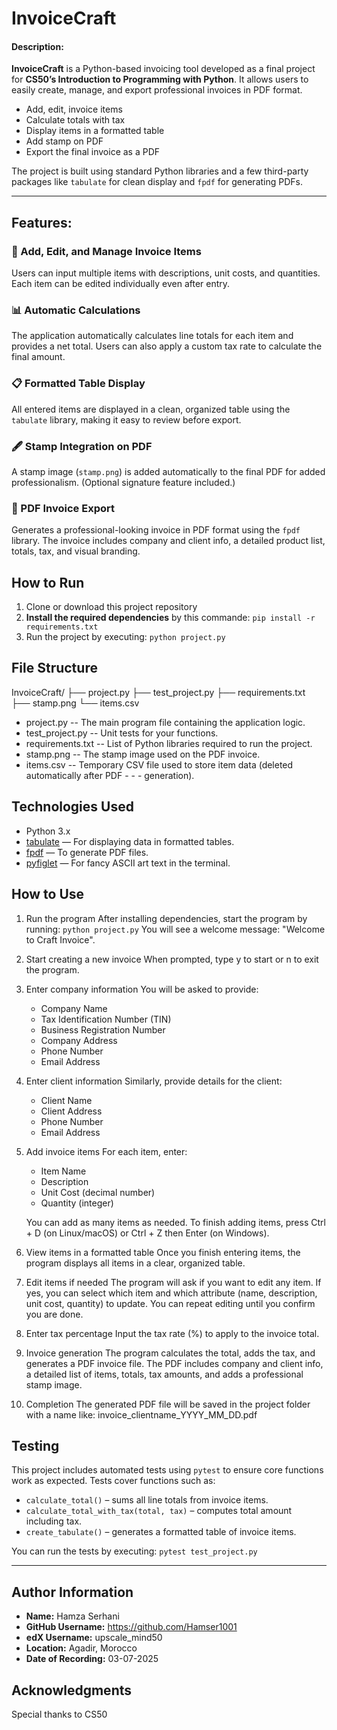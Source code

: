 # InvoiceCraft


#### Description:
**InvoiceCraft** is a Python-based invoicing tool developed as a final project for **CS50’s Introduction to Programming with Python**. It allows users to easily create, manage, and export professional invoices in PDF format.

- Add, edit, invoice items
- Calculate totals with tax
- Display items in a formatted table
- Add stamp on PDF
- Export the final invoice as a PDF

The project is built using standard Python libraries and a few third-party packages like `tabulate` for clean display and `fpdf` for generating PDFs.

---

## Features:

### 🔧 Add, Edit, and Manage Invoice Items

Users can input multiple items with descriptions, unit costs, and quantities.
Each item can be edited individually even after entry.

### 📊 Automatic Calculations

The application automatically calculates line totals for each item and provides a net total.
Users can also apply a custom tax rate to calculate the final amount.

### 📋 Formatted Table Display
All entered items are displayed in a clean, organized table using the `tabulate` library,
making it easy to review before export.

### 🖋️ Stamp Integration on PDF

A stamp image (`stamp.png`) is added automatically to the final PDF for added professionalism.
(Optional signature feature included.)

### 📄 PDF Invoice Export

Generates a professional-looking invoice in PDF format using the `fpdf` library.
The invoice includes company and client info, a detailed product list, totals, tax, and visual branding.


## How to Run

1. Clone or download this project repository
2. **Install the required dependencies** by this commande: `pip install -r requirements.txt`
3. Run the project by executing: `python project.py`


## File Structure

InvoiceCraft/
├── project.py 
├── test_project.py
├── requirements.txt 
├── stamp.png
└── items.csv 

- project.py -- The main program file containing the application logic.
- test_project.py -- Unit tests for your functions.
- requirements.txt -- List of Python libraries required to run the project.
- stamp.png -- The stamp image used on the PDF invoice.
- items.csv -- Temporary CSV file used to store item data (deleted automatically after PDF  - - - generation).


## Technologies Used

- Python 3.x
- [tabulate](https://pypi.org/project/tabulate/) — For displaying data in formatted tables.
- [fpdf](https://pyfpdf.github.io/fpdf2/) — To generate PDF files.
- [pyfiglet](https://pypi.org/project/pyfiglet/) — For fancy ASCII art text in the terminal.


## How to Use

1. Run the program
   After installing dependencies, start the program by running:
   `python project.py`
   You will see a welcome message: "Welcome to Craft Invoice".

2. Start creating a new invoice
   When prompted, type y to start or n to exit the program.

3. Enter company information
   You will be asked to provide:
   - Company Name
   - Tax Identification Number (TIN)
   - Business Registration Number
   - Company Address
   - Phone Number
   - Email Address

4. Enter client information
   Similarly, provide details for the client:
   - Client Name
   - Client Address
   - Phone Number
   - Email Address

5. Add invoice items
   For each item, enter:
   - Item Name
   - Description
   - Unit Cost (decimal number)
   - Quantity (integer)

   You can add as many items as needed. To finish adding items, press Ctrl + D (on Linux/macOS) or Ctrl + Z then Enter (on Windows).

6. View items in a formatted table
   Once you finish entering items, the program displays all items in a clear, organized table.

7. Edit items if needed
   The program will ask if you want to edit any item. If yes, you can select which item and which attribute (name, description, unit cost, quantity) to update.
   You can repeat editing until you confirm you are done.

8. Enter tax percentage
   Input the tax rate (%) to apply to the invoice total.

9. Invoice generation
   The program calculates the total, adds the tax, and generates a PDF invoice file.
   The PDF includes company and client info, a detailed list of items, totals, tax amounts, and adds a professional stamp image.

10. Completion
    The generated PDF file will be saved in the project folder with a name like:
    invoice_clientname_YYYY_MM_DD.pdf



## Testing

This project includes automated tests using `pytest` to ensure core functions work as expected.
Tests cover functions such as:

- `calculate_total()` – sums all line totals from invoice items.
- `calculate_total_with_tax(total, tax)` – computes total amount including tax.
- `create_tabulate()` – generates a formatted table of invoice items.

You can run the tests by executing: `pytest test_project.py`


---

## Author Information

- **Name:** Hamza Serhani
- **GitHub Username:** https://github.com/Hamser1001
- **edX Username:** upscale_mind50
- **Location:** Agadir, Morocco
- **Date of Recording:** 03-07-2025

## Acknowledgments
Special thanks to CS50
